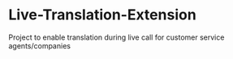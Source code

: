 # Live-Translation-Extension
Project to enable translation during live call for customer service agents/companies
